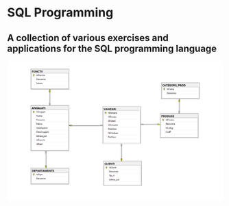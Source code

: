 # SQL Programming

## A collection of various exercises and applications for the SQL programming language

![](https://github.com/c0smin27/SQL-Programming/blob/main/README.png)
